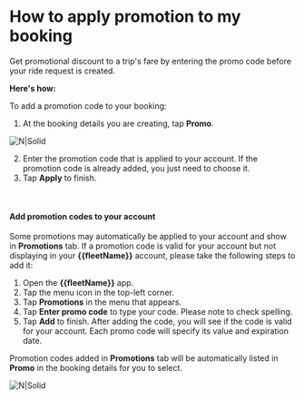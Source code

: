 <h1>How to apply promotion to my booking</h1>

Get promotional discount to a trip's fare by entering the promo code before your ride request is created.

**Here's how:**

To add a promotion code to your booking:

1. At the booking details you are creating, tap  **Promo**.

![N|Solid](https://static-qup.s3.us-west-1.amazonaws.com/gif/promo.jpg ':size=300')

2. Enter the promotion code that is applied to your account.
If the promotion code is already added, you just need to choose it.
3. Tap **Apply** to finish.

<br>

#### Add promotion codes to your account
Some promotions may automatically be applied to your account and show in **Promotions** tab. If a promotion code is valid for your account but not displaying in your **{{fleetName}}** account, please take the following steps to add it:

1. Open the **{{fleetName}}** app.
2. Tap the menu icon in the top-left corner.
3. Tap **Promotions** in the menu that appears.
4. Tap **Enter promo code** to type your code. Please note to check spelling.
5. Tap **Add** to finish.
After adding the code, you will see if the code is valid for your account. Each promo code will specify its value and expiration date.


Promotion codes added in **Promotions** tab will be automatically listed in **Promo** in the booking details for you to select.


![N|Solid](https://static-qup.s3.us-west-1.amazonaws.com/gif/add-promo.PNG ':size=300')
